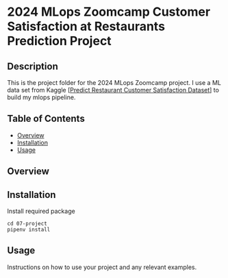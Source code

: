 # 2024 MLops Zoomcamp Customer Satisfaction at Restaurants Prediction Project

## Description
This is the project folder for the 2024 MLops Zoomcamp project.  I use a ML data set from Kaggle [[Predict Restaurant Customer Satisfaction Dataset](https://www.kaggle.com/datasets/rabieelkharoua/predict-restaurant-customer-satisfaction-dataset/data)] to build my mlops pipeline.

## Table of Contents

- [Overview](#overview)
- [Installation](#installation)
- [Usage](#usage)

## Overview

## Installation
Install required package
```
cd 07-project
pipenv install
```

## Usage
Instructions on how to use your project and any relevant examples.
